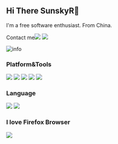 ## Hi There SunskyR🌈
 I'm a free software enthusiast. From China.
 
 Contact me[![](https://img.shields.io/badge/Telegram-Sylase-%2326A5E4?style=for-the-badge&logo=telegram)](https://t.me/Sylase)
![](http://antzuhl.cn:4000/get/@sunskyr.readme)


![info](https://github-readme-stats.vercel.app/api?username=SunskyR&show_icons=true&count_private=true&hide=prs&theme=default_repocard)

### Platform&Tools
[![](https://img.shields.io/badge/OS-Arch%20Linux-33aadd?style=flat-square&logo=arch-linux&logoColor=ffffff)](https://www.archlinux.org/)
[![](https://img.shields.io/badge/macOS-Apple%20Silicon-%23000000?style=flat-square&logo=apple)](https://www.macrumors.com/guide/m1/)
[![](https://img.shields.io/badge/Xiaomi-%C2%A51000-%23FF6900?style=flat-square&logo=xiaomi)](mi.com)
[![](https://img.shields.io/badge/Windows-11-%230078D6?style=flat-square&logo=windows)](https://www.microsoft.com/en-us/windows)
[![](https://img.shields.io/badge/IDE-Visual%20Studio%20Code-%23007ACC?style=flat-square&logo=visualstudio)](https://code.visualstudio.com/)

### Language
[![](https://img.shields.io/badge/-Rust-%23000000?style=for-the-badge&logo=rust)](https://www.rust-lang.org/)
[![](https://img.shields.io/badge/-C-%23A8B9CC?style=for-the-badge&logo=cplusplus)](cppreference.com)
### I love Firefox Browser
[![](https://img.shields.io/badge/Browser-Firefox-%23FF7139?style=for-the-badge&logo=firefoxbrowser)](mozilla.org)


